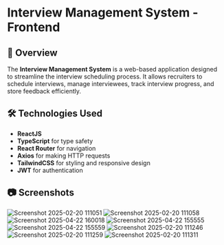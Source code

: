 # Interview Management System - Frontend

## 📌 Overview

The **Interview Management System** is a web-based application designed to streamline the interview scheduling process. It allows recruiters to schedule interviews, manage interviewees, track interview progress, and store feedback efficiently.

## 🛠️ Technologies Used
- **ReactJS**
- **TypeScript** for type safety
- **React Router** for navigation
- **Axios** for making HTTP requests
- **TailwindCSS** for styling and responsive design
- **JWT** for authentication

## 📷 Screenshots
![Screenshot 2025-02-20 111051](https://github.com/user-attachments/assets/8eb1f4b2-6a5f-4c4e-bc1d-5118923519de)
![Screenshot 2025-02-20 111058](https://github.com/user-attachments/assets/164381be-ff04-48a9-bca9-e459c837c9c7)
![Screenshot 2025-04-22 160018](https://github.com/user-attachments/assets/8ce97b54-4cb5-4e29-91fb-2dfaa2d5dd20)
![Screenshot 2025-04-22 155555](https://github.com/user-attachments/assets/a58f13ca-7fe3-42e7-a95a-f3c79bd5894b)
![Screenshot 2025-04-22 155559](https://github.com/user-attachments/assets/80cab1e7-049e-4eca-90aa-4e20b673229e)
![Screenshot 2025-02-20 111246](https://github.com/user-attachments/assets/13998454-86b9-4894-a703-ffba3624512d)
![Screenshot 2025-02-20 111259](https://github.com/user-attachments/assets/ec665f14-7d92-4e60-9295-5d8de914873a)
![Screenshot 2025-02-20 111311](https://github.com/user-attachments/assets/0aad52c8-b364-49b8-8bb7-4e2261cfc6ef)
